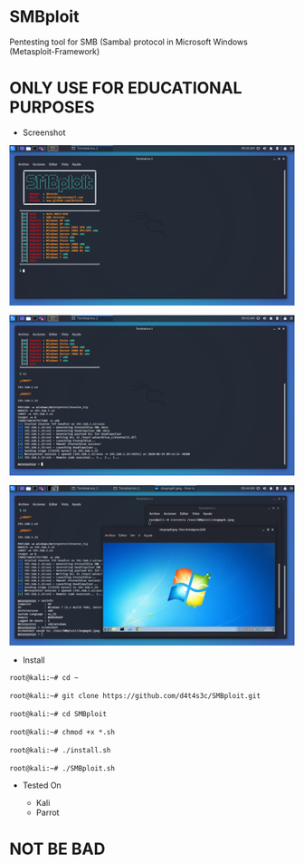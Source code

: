 # SMBploit

Pentesting tool for SMB (Samba) protocol in Microsoft Windows (Metasploit-Framework)

# ONLY USE FOR EDUCATIONAL PURPOSES

* Screenshot

![](/screenshot/001.png)

![](/screenshot/002.png)

![](/screenshot/003.png)

* Install
```
root@kali:~# cd ~

root@kali:~# git clone https://github.com/d4t4s3c/SMBploit.git

root@kali:~# cd SMBploit

root@kali:~# chmod +x *.sh

root@kali:~# ./install.sh

root@kali:~# ./SMBploit.sh
```

* Tested On

  * Kali
  * Parrot

# NOT BE BAD


